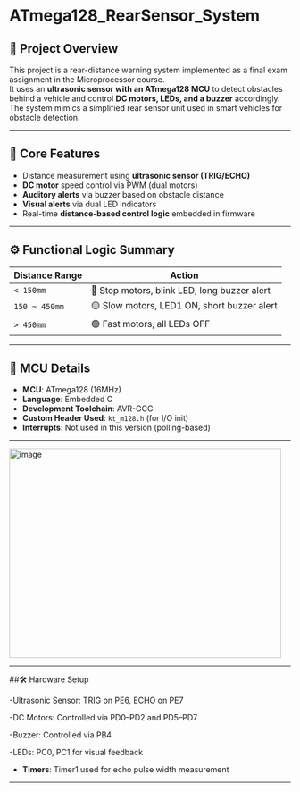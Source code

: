 # ATmega128_RearSensor_System

## 📌 Project Overview  
This project is a rear-distance warning system implemented as a final exam assignment in the Microprocessor course.  
It uses an **ultrasonic sensor with an ATmega128 MCU** to detect obstacles behind a vehicle and control **DC motors, LEDs, and a buzzer** accordingly.  
The system mimics a simplified rear sensor unit used in smart vehicles for obstacle detection.

---

## 🧠 Core Features

- Distance measurement using **ultrasonic sensor (TRIG/ECHO)**
- **DC motor** speed control via PWM (dual motors)
- **Auditory alerts** via buzzer based on obstacle distance
- **Visual alerts** via dual LED indicators
- Real-time **distance-based control logic** embedded in firmware

---

## ⚙️ Functional Logic Summary

| Distance Range     | Action                                      |
|--------------------|----------------------------------------------|
| `< 150mm`          | 🔴 Stop motors, blink LED, long buzzer alert |
| `150 ~ 450mm`      | 🟡 Slow motors, LED1 ON, short buzzer alert  |
| `> 450mm`          | 🟢 Fast motors, all LEDs OFF                 |

---

## 🧾 MCU Details

- **MCU**: ATmega128 (16MHz)
- **Language**: Embedded C
- **Development Toolchain**: AVR-GCC
- **Custom Header Used**: `kt_m128.h` (for I/O init)
- **Interrupts**: Not used in this version (polling-based)

---

<img width="487" height="375" alt="image" src="https://github.com/user-attachments/assets/76d2d123-8ef9-4449-b30a-b0651afcbf92" />


---

##🛠️ Hardware Setup

-Ultrasonic Sensor: TRIG on PE6, ECHO on PE7

-DC Motors: Controlled via PD0–PD2 and PD5–PD7

-Buzzer: Controlled via PB4

-LEDs: PC0, PC1 for visual feedback


- **Timers**: Timer1 used for echo pulse width measurement

---
